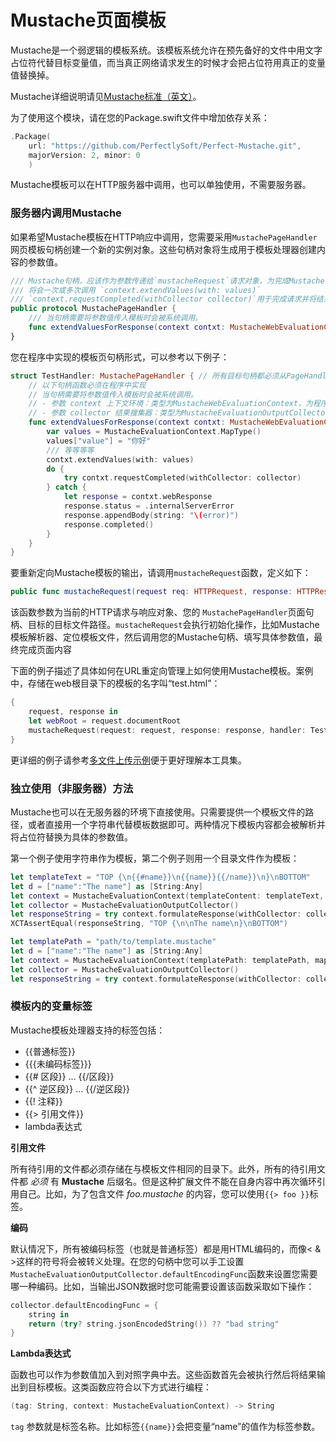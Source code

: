 # Mustache页面模板

Mustache是一个弱逻辑的模板系统。该模板系统允许在预先备好的文件中用文字占位符代替目标变量值，而当真正网络请求发生的时候才会把占位符用真正的变量值替换掉。

Mustache详细说明请见[Mustache标准（英文）](https://mustache.github.io/mustache.5.html)。

为了使用这个模块，请在您的Package.swift文件中增加依存关系：

``` swift
.Package(
	url: "https://github.com/PerfectlySoft/Perfect-Mustache.git",
	majorVersion: 2, minor: 0
	)
```

Mustache模板可以在HTTP服务器中调用，也可以单独使用，不需要服务器。

### 服务器内调用Mustache

如果希望Mustache模板在HTTP响应中调用，您需要采用```MustachePageHandler```网页模板句柄创建一个新的实例对象。这些句柄对象将生成用于模板处理器创建内容的参数值。

``` swift
/// Mustache句柄，应该作为参数传递给`mustacheRequest`请求对象，为完成Mustache模板创建参数值
/// 将会一次或多次调用 `context.extendValues(with: values)`
/// `context.requestCompleted(withCollector collector)`用于完成请求并将结果输出给客户端。
public protocol MustachePageHandler {
    /// 当句柄需要将参数值传入模板时会被系统调用。
    func extendValuesForResponse(context contxt: MustacheWebEvaluationContext, collector: MustacheEvaluationOutputCollector)
}
```

您在程序中实现的模板页句柄形式，可以参考以下例子：

``` swift
struct TestHandler: MustachePageHandler { // 所有目标句柄都必须从PageHandler对象继承
    // 以下句柄函数必须在程序中实现
    // 当句柄需要将参数值传入模板时会被系统调用。
    // - 参数 context 上下文环境：类型为MustacheWebEvaluationContext，为程序内读取HTTPRequest请求内容而保存的所有信息
    // - 参数 collector 结果搜集器：类型为MustacheEvaluationOutputCollector，用于调整模板输出。比如一个`defaultEncodingFunc`默认编码函数将被安装用于改变输出结果的编码方式。
    func extendValuesForResponse(context contxt: MustacheWebEvaluationContext, collector: MustacheEvaluationOutputCollector) {
        var values = MustacheEvaluationContext.MapType()
        values["value"] = "你好"
        /// 等等等等
        contxt.extendValues(with: values)
        do {
            try contxt.requestCompleted(withCollector: collector)
        } catch {
            let response = contxt.webResponse
            response.status = .internalServerError
            response.appendBody(string: "\(error)")
            response.completed()
        }
    }
}
```

要重新定向Mustache模板的输出，请调用```mustacheRequest```函数，定义如下：

``` swift
public func mustacheRequest(request req: HTTPRequest, response: HTTPResponse, handler: MustachePageHandler, templatePath: String)
```

该函数参数为当前的HTTP请求与响应对象、您的 ```MustachePageHandler```页面句柄、目标的目标文件路径。```mustacheRequest```会执行初始化操作，比如Mustache模板解析器、定位模板文件，然后调用您的Mustache句柄、填写具体参数值，最终完成页面内容

下面的例子描述了具体如何在URL重定向管理上如何使用Mustache模板。案例中，存储在web根目录下的模板的名字叫“test.html”：

``` swift
{
    request, response in
    let webRoot = request.documentRoot
    mustacheRequest(request: request, response: response, handler: TestHandler(), templatePath: webRoot + "/test.html")
}
```

更详细的例子请参考[多文件上传示例](https://github.com/PerfectlySoft/PerfectExample-UploadEnumerator)便于更好理解本工具集。

### 独立使用（非服务器）方法

Mustache也可以在无服务器的环境下直接使用。只需要提供一个模板文件的路径，或者直接用一个字符串代替模板数据即可。两种情况下模板内容都会被解析并将占位符替换为具体的参数值。

第一个例子使用字符串作为模板，第二个例子则用一个目录文件作为模板：

``` swift
let templateText = "TOP {\n{{#name}}\n{{name}}{{/name}}\n}\nBOTTOM"
let d = ["name":"The name"] as [String:Any]
let context = MustacheEvaluationContext(templateContent: templateText, map: d)
let collector = MustacheEvaluationOutputCollector()
let responseString = try context.formulateResponse(withCollector: collector)
XCTAssertEqual(responseString, "TOP {\n\nThe name\n}\nBOTTOM")
```

``` swift
let templatePath = "path/to/template.mustache"
let d = ["name":"The name"] as [String:Any]
let context = MustacheEvaluationContext(templatePath: templatePath, map: d)
let collector = MustacheEvaluationOutputCollector()
let responseString = try context.formulateResponse(withCollector: collector)
```

### 模板内的变量标签

Mustache模板处理器支持的标签包括：

* {{普通标签}}
* {{{未编码标签}}}
* {{# 区段}} ... {{/区段}}
* {{^ 逆区段}} ... {{/逆区段}}
* {{! 注释}}
* {{> 引用文件}}
* lambda表达式

**引用文件**

所有待引用的文件都必须存储在与模板文件相同的目录下。此外，所有的待引用文件都 *必须* 有 **Mustache** 后缀名。但是这种扩展文件不能在自身内容中再次循环引用自己。比如，为了包含文件 *foo.mustache* 的内容，您可以使用```{{> foo }}```标签。

**编码**

默认情况下，所有被编码标签（也就是普通标签）都是用HTML编码的，而像&lt; &amp; &gt;这样的符号将会被转义处理。在您的句柄中您可以手工设置```MustacheEvaluationOutputCollector.defaultEncodingFunc```函数来设置您需要哪一种编码。比如，当输出JSON数据时您可能需要设置该函数采取如下操作：

``` swift
collector.defaultEncodingFunc = {
    string in
    return (try? string.jsonEncodedString()) ?? "bad string"
}
```

**Lambda表达式**

函数也可以作为参数值加入到对照字典中去。这些函数首先会被执行然后将结果输出到目标模板。这类函数应符合以下方式进行编程：

``` swift
(tag: String, context: MustacheEvaluationContext) -> String
```

`tag` 参数就是标签名称。比如标签`{{name}}`会把变量“name”的值作为标签参数。
